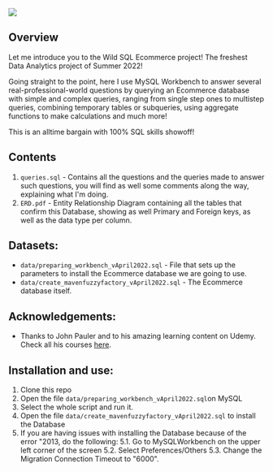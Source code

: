 ![](images/banner.jpg)

## Overview

Let me introduce you to the Wild SQL Ecommerce project! The freshest Data Analytics project of Summer 2022!

Going straight to the point, here I use MySQL Workbench to answer several real-professional-world questions by querying an Ecommerce database with simple and complex queries, ranging from single step ones to multistep queries, combining temporary tables or subqueries, using aggregate functions to make calculations and much more!

This is an alltime bargain with 100% SQL skills showoff!

## Contents

1. `queries.sql` - Contains all the questions and the queries made to answer such questions, you will find as well some comments along the way, explaining what I'm doing.
2. `ERD.pdf` - Entity Relationship Diagram containing all the tables that confirm this Database, showing as well Primary and Foreign keys, as well as the data type per column.

## Datasets:

- `data/preparing_workbench_vApril2022.sql` - File that sets up the parameters to install the Ecommerce database we are going to use. 
- `data/create_mavenfuzzyfactory_vApril2022.sql` - The Ecommerce database itself.


## Acknowledgements:

- Thanks to John Pauler and to his amazing learning content on Udemy. Check all his courses [here](https://www.udemy.com/user/john-pauler/).

## Installation and use:

1. Clone this repo
2. Open the file `data/preparing_workbench_vApril2022.sql`on MySQL
3. Select the whole script and run it.
4. Open the file `data/create_mavenfuzzyfactory_vApril2022.sql` to install the Database
5. If you are having issues with installing the Database because of the error "2013, do the following:
    5.1. Go to MySQLWorkbench on the upper left corner of the screen
    5.2. Select Preferences/Others
    5.3. Change the Migration Connection Timeout to "6000".
